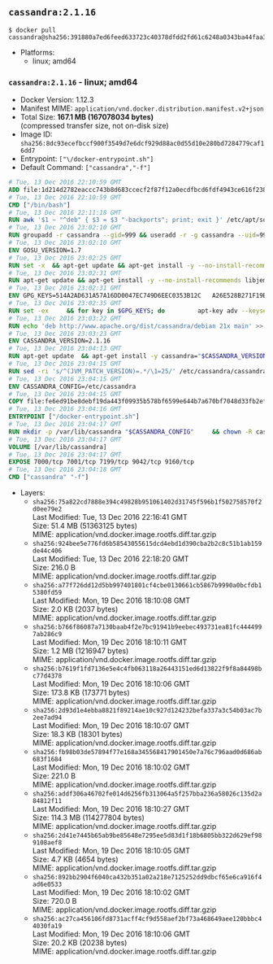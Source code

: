 ## `cassandra:2.1.16`

```console
$ docker pull cassandra@sha256:391880a7ed6feed633723c40378dfdd2fd61c6248a0343ba44faa3da9832a727
```

-	Platforms:
	-	linux; amd64

### `cassandra:2.1.16` - linux; amd64

-	Docker Version: 1.12.3
-	Manifest MIME: `application/vnd.docker.distribution.manifest.v2+json`
-	Total Size: **167.1 MB (167078034 bytes)**  
	(compressed transfer size, not on-disk size)
-	Image ID: `sha256:8dc93ecefbccf900f3549d7e6dcf929d88ac0d55d10e280bd7284779caf16dd7`
-	Entrypoint: `["\/docker-entrypoint.sh"]`
-	Default Command: `["cassandra","-f"]`

```dockerfile
# Tue, 13 Dec 2016 22:10:59 GMT
ADD file:1d214d2782eaccc743b8d683ccecf2f87f12a0ecdfbcd6fdf4943ce616f23870 in / 
# Tue, 13 Dec 2016 22:10:59 GMT
CMD ["/bin/bash"]
# Tue, 13 Dec 2016 22:11:18 GMT
RUN awk '$1 ~ "^deb" { $3 = $3 "-backports"; print; exit }' /etc/apt/sources.list > /etc/apt/sources.list.d/backports.list
# Tue, 13 Dec 2016 23:02:10 GMT
RUN groupadd -r cassandra --gid=999 && useradd -r -g cassandra --uid=999 cassandra
# Tue, 13 Dec 2016 23:02:10 GMT
ENV GOSU_VERSION=1.7
# Tue, 13 Dec 2016 23:02:25 GMT
RUN set -x 	&& apt-get update && apt-get install -y --no-install-recommends ca-certificates wget && rm -rf /var/lib/apt/lists/* 	&& wget -O /usr/local/bin/gosu "https://github.com/tianon/gosu/releases/download/$GOSU_VERSION/gosu-$(dpkg --print-architecture)" 	&& wget -O /usr/local/bin/gosu.asc "https://github.com/tianon/gosu/releases/download/$GOSU_VERSION/gosu-$(dpkg --print-architecture).asc" 	&& export GNUPGHOME="$(mktemp -d)" 	&& gpg --keyserver ha.pool.sks-keyservers.net --recv-keys B42F6819007F00F88E364FD4036A9C25BF357DD4 	&& gpg --batch --verify /usr/local/bin/gosu.asc /usr/local/bin/gosu 	&& rm -r "$GNUPGHOME" /usr/local/bin/gosu.asc 	&& chmod +x /usr/local/bin/gosu 	&& gosu nobody true 	&& apt-get purge -y --auto-remove ca-certificates wget
# Tue, 13 Dec 2016 23:02:31 GMT
RUN apt-get update && apt-get install -y --no-install-recommends libjemalloc1 && rm -rf /var/lib/apt/lists/*
# Tue, 13 Dec 2016 23:02:31 GMT
ENV GPG_KEYS=514A2AD631A57A16DD0047EC749D6EEC0353B12C 	A26E528B271F19B9E5D8E19EA278B781FE4B2BDA
# Tue, 13 Dec 2016 23:02:35 GMT
RUN set -ex 	&& for key in $GPG_KEYS; do 		apt-key adv --keyserver ha.pool.sks-keyservers.net --recv-keys "$key"; 	done
# Tue, 13 Dec 2016 23:03:22 GMT
RUN echo 'deb http://www.apache.org/dist/cassandra/debian 21x main' >> /etc/apt/sources.list.d/cassandra.list
# Tue, 13 Dec 2016 23:03:23 GMT
ENV CASSANDRA_VERSION=2.1.16
# Tue, 13 Dec 2016 23:04:13 GMT
RUN apt-get update 	&& apt-get install -y cassandra="$CASSANDRA_VERSION" 	&& rm -rf /var/lib/apt/lists/*
# Tue, 13 Dec 2016 23:04:15 GMT
RUN sed -ri 's/^(JVM_PATCH_VERSION)=.*/\1=25/' /etc/cassandra/cassandra-env.sh
# Tue, 13 Dec 2016 23:04:15 GMT
ENV CASSANDRA_CONFIG=/etc/cassandra
# Tue, 13 Dec 2016 23:04:15 GMT
COPY file:fe6ed91be8debf19da443f09935b578bf6599e644b7a670bf7048d33fb2efa9e in /docker-entrypoint.sh 
# Tue, 13 Dec 2016 23:04:16 GMT
ENTRYPOINT ["/docker-entrypoint.sh"]
# Tue, 13 Dec 2016 23:04:17 GMT
RUN mkdir -p /var/lib/cassandra "$CASSANDRA_CONFIG" 	&& chown -R cassandra:cassandra /var/lib/cassandra "$CASSANDRA_CONFIG" 	&& chmod 777 /var/lib/cassandra "$CASSANDRA_CONFIG"
# Tue, 13 Dec 2016 23:04:17 GMT
VOLUME [/var/lib/cassandra]
# Tue, 13 Dec 2016 23:04:17 GMT
EXPOSE 7000/tcp 7001/tcp 7199/tcp 9042/tcp 9160/tcp
# Tue, 13 Dec 2016 23:04:18 GMT
CMD ["cassandra" "-f"]
```

-	Layers:
	-	`sha256:75a822cd7888e394c49828b951061402d31745f596b1f502758570f2d0ee79e2`  
		Last Modified: Tue, 13 Dec 2016 22:16:41 GMT  
		Size: 51.4 MB (51363125 bytes)  
		MIME: application/vnd.docker.image.rootfs.diff.tar.gzip
	-	`sha256:924bee5e776fd6b58543055615dcd4ebd1d390cba2b2c8c51b1ab159de44c406`  
		Last Modified: Tue, 13 Dec 2016 22:18:20 GMT  
		Size: 216.0 B  
		MIME: application/vnd.docker.image.rootfs.diff.tar.gzip
	-	`sha256:a77f726dd12d5bb997401801cf4cbe0130661cb5867b9990a0bcfdb15380fd59`  
		Last Modified: Mon, 19 Dec 2016 18:10:08 GMT  
		Size: 2.0 KB (2037 bytes)  
		MIME: application/vnd.docker.image.rootfs.diff.tar.gzip
	-	`sha256:b766f86087a7130baab4f2e7bc91941b9eebec493731ea81fc4444997ab286c9`  
		Last Modified: Mon, 19 Dec 2016 18:10:11 GMT  
		Size: 1.2 MB (1216947 bytes)  
		MIME: application/vnd.docker.image.rootfs.diff.tar.gzip
	-	`sha256:b7619f1fd7136e5e4c4fb063118a26443151ed6d13822f9f8a84498bc77d4378`  
		Last Modified: Mon, 19 Dec 2016 18:10:06 GMT  
		Size: 173.8 KB (173771 bytes)  
		MIME: application/vnd.docker.image.rootfs.diff.tar.gzip
	-	`sha256:2d93d1e4ebba8821f89214ae10c927d124232befa337a3c54b03ac7b2ee7ad94`  
		Last Modified: Mon, 19 Dec 2016 18:10:07 GMT  
		Size: 18.3 KB (18301 bytes)  
		MIME: application/vnd.docker.image.rootfs.diff.tar.gzip
	-	`sha256:fb98b03de57894f77e168a345568417901450e7a76c796aad0d686ab683f1684`  
		Last Modified: Mon, 19 Dec 2016 18:10:02 GMT  
		Size: 221.0 B  
		MIME: application/vnd.docker.image.rootfs.diff.tar.gzip
	-	`sha256:addf306a46702fe014d6256fb313064a5f257bba236a58026c135d2a84812f11`  
		Last Modified: Mon, 19 Dec 2016 18:10:27 GMT  
		Size: 114.3 MB (114277804 bytes)  
		MIME: application/vnd.docker.image.rootfs.diff.tar.gzip
	-	`sha256:2d41e7445b65ab9be85648e7295ee5d83d1f18b6805bb322d629ef989108aef8`  
		Last Modified: Mon, 19 Dec 2016 18:10:05 GMT  
		Size: 4.7 KB (4654 bytes)  
		MIME: application/vnd.docker.image.rootfs.diff.tar.gzip
	-	`sha256:892bb2904f6040ca432b351a02a218e7125252dd9dbcf65e6ca916f4ad6e0533`  
		Last Modified: Mon, 19 Dec 2016 18:10:02 GMT  
		Size: 720.0 B  
		MIME: application/vnd.docker.image.rootfs.diff.tar.gzip
	-	`sha256:ac27ca456106fd8731acff4cf9d558aef2bf73a468649aee120bbbc44030fa19`  
		Last Modified: Mon, 19 Dec 2016 18:10:06 GMT  
		Size: 20.2 KB (20238 bytes)  
		MIME: application/vnd.docker.image.rootfs.diff.tar.gzip
